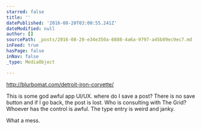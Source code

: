 ```yaml
---
starred: false
title: ''
datePublished: '2016-08-20T03:00:55.241Z'
dateModified: null
author: []
sourcePath: _posts/2016-08-20-e34e350a-6888-4a6a-9797-a45b89ec9ec7.md
inFeed: true
hasPage: false
inNav: false
_type: MediaObject

---
```

http://blurbomat.com/detroit-iron-corvette/

This is some god awful app UI/UX. where do I save a post? There is no save button and if I go back, the post is lost. Who is consulting with The Grid? Whoever has the control is awful. The type entry is weird and janky. 

What a mess.
